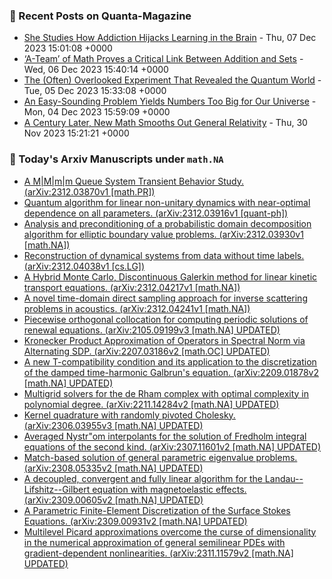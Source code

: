 ### 📝 Recent Posts on Quanta-Magazine
<!-- quanta starts -->
* <a href="https://www.quantamagazine.org/she-studies-how-addiction-hijacks-learning-in-the-brain-20231207/">She Studies How Addiction Hijacks Learning in the Brain</a> - Thu, 07 Dec 2023 15:01:08 +0000
* <a href="https://www.quantamagazine.org/a-team-of-math-proves-a-critical-link-between-addition-and-sets-20231206/">‘A-Team’ of Math Proves a Critical Link Between Addition and Sets</a> - Wed, 06 Dec 2023 15:40:14 +0000
* <a href="https://www.quantamagazine.org/the-often-overlooked-experiment-that-revealed-the-quantum-world-20231205/">The (Often) Overlooked Experiment That Revealed the Quantum World</a> - Tue, 05 Dec 2023 15:33:08 +0000
* <a href="https://www.quantamagazine.org/an-easy-sounding-problem-yields-numbers-too-big-for-our-universe-20231204/">An Easy-Sounding Problem Yields Numbers Too Big for Our Universe</a> - Mon, 04 Dec 2023 15:59:09 +0000
* <a href="https://www.quantamagazine.org/a-century-later-new-math-smooths-out-general-relativity-20231130/">A Century Later, New Math Smooths Out General Relativity</a> - Thu, 30 Nov 2023 15:21:21 +0000
<!-- quanta ends -->
### 📝 Today's Arxiv Manuscripts under ``math.NA``
<!-- arxiv-math-na starts -->
* <a href="http://arxiv.org/abs/2312.03870">A M|M|m|m Queue System Transient Behavior Study. (arXiv:2312.03870v1 [math.PR])</a>
* <a href="http://arxiv.org/abs/2312.03916">Quantum algorithm for linear non-unitary dynamics with near-optimal dependence on all parameters. (arXiv:2312.03916v1 [quant-ph])</a>
* <a href="http://arxiv.org/abs/2312.03930">Analysis and preconditioning of a probabilistic domain decomposition algorithm for elliptic boundary value problems. (arXiv:2312.03930v1 [math.NA])</a>
* <a href="http://arxiv.org/abs/2312.04038">Reconstruction of dynamical systems from data without time labels. (arXiv:2312.04038v1 [cs.LG])</a>
* <a href="http://arxiv.org/abs/2312.04217">A Hybrid Monte Carlo, Discontinuous Galerkin method for linear kinetic transport equations. (arXiv:2312.04217v1 [math.NA])</a>
* <a href="http://arxiv.org/abs/2312.04241">A novel time-domain direct sampling approach for inverse scattering problems in acoustics. (arXiv:2312.04241v1 [math.NA])</a>
* <a href="http://arxiv.org/abs/2105.09199">Piecewise orthogonal collocation for computing periodic solutions of renewal equations. (arXiv:2105.09199v3 [math.NA] UPDATED)</a>
* <a href="http://arxiv.org/abs/2207.03186">Kronecker Product Approximation of Operators in Spectral Norm via Alternating SDP. (arXiv:2207.03186v2 [math.OC] UPDATED)</a>
* <a href="http://arxiv.org/abs/2209.01878">A new T-compatibility condition and its application to the discretization of the damped time-harmonic Galbrun's equation. (arXiv:2209.01878v2 [math.NA] UPDATED)</a>
* <a href="http://arxiv.org/abs/2211.14284">Multigrid solvers for the de Rham complex with optimal complexity in polynomial degree. (arXiv:2211.14284v2 [math.NA] UPDATED)</a>
* <a href="http://arxiv.org/abs/2306.03955">Kernel quadrature with randomly pivoted Cholesky. (arXiv:2306.03955v3 [math.NA] UPDATED)</a>
* <a href="http://arxiv.org/abs/2307.11601">Averaged Nystr"om interpolants for the solution of Fredholm integral equations of the second kind. (arXiv:2307.11601v2 [math.NA] UPDATED)</a>
* <a href="http://arxiv.org/abs/2308.05335">Match-based solution of general parametric eigenvalue problems. (arXiv:2308.05335v2 [math.NA] UPDATED)</a>
* <a href="http://arxiv.org/abs/2309.00605">A decoupled, convergent and fully linear algorithm for the Landau--Lifshitz--Gilbert equation with magnetoelastic effects. (arXiv:2309.00605v2 [math.NA] UPDATED)</a>
* <a href="http://arxiv.org/abs/2309.00931">A Parametric Finite-Element Discretization of the Surface Stokes Equations. (arXiv:2309.00931v2 [math.NA] UPDATED)</a>
* <a href="http://arxiv.org/abs/2311.11579">Multilevel Picard approximations overcome the curse of dimensionality in the numerical approximation of general semilinear PDEs with gradient-dependent nonlinearities. (arXiv:2311.11579v2 [math.NA] UPDATED)</a>
<!-- arxiv-math-na ends -->
